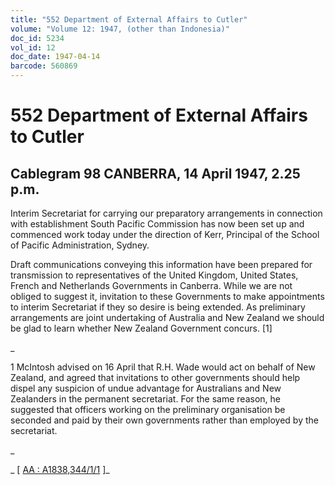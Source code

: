 ```yaml
---
title: "552 Department of External Affairs to Cutler"
volume: "Volume 12: 1947, (other than Indonesia)"
doc_id: 5234
vol_id: 12
doc_date: 1947-04-14
barcode: 560869
---
```


# 552 Department of External Affairs to Cutler

## Cablegram 98 CANBERRA, 14 April 1947, 2.25 p.m.

Interim Secretariat for carrying our preparatory arrangements in connection with establishment South Pacific Commission has now been set up and commenced work today under the direction of Kerr, Principal of the School of Pacific Administration, Sydney.

Draft communications conveying this information have been prepared for transmission to representatives of the United Kingdom, United States, French and Netherlands Governments in Canberra. While we are not obliged to suggest it, invitation to these Governments to make appointments to interim Secretariat if they so desire is being extended. As preliminary arrangements are joint undertaking of Australia and New Zealand we should be glad to learn whether New Zealand Government concurs. [1]

_

1 McIntosh advised on 16 April that R.H. Wade would act on behalf of New Zealand, and agreed that invitations to other governments should help dispel any suspicion of undue advantage for Australians and New Zealanders in the permanent secretariat. For the same reason, he suggested that officers working on the preliminary organisation be seconded and paid by their own governments rather than employed by the secretariat.

_

_ [ [AA : A1838,344/1/1](http://www.naa.gov.au/cgi-bin/Search?O=I&Number=560869) ]_
